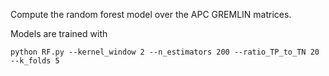 Compute the random forest model over the APC GREMLIN matrices.

Models are trained with 

    python RF.py --kernel_window 2 --n_estimators 200 --ratio_TP_to_TN 20 --k_folds 5